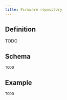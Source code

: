```yaml
---
title: Firmware repository
---
```


## Definition

TODO

## Schema

```
TODO
```

## Example

```
TODO
```